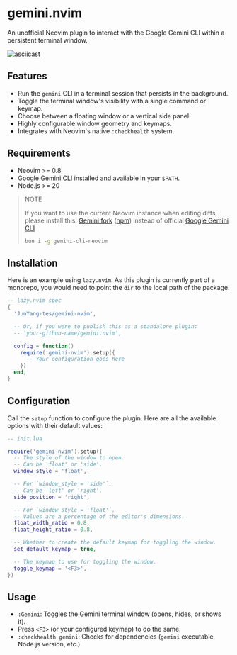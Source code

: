 # gemini.nvim

An unofficial Neovim plugin to interact with the Google Gemini CLI within a persistent terminal window.

[![asciicast](https://asciinema.org/a/qCrA52b4s5lfnjQJRPc3Cnton.svg)](https://asciinema.org/a/qCrA52b4s5lfnjQJRPc3Cnton)

## Features

- Run the `gemini` CLI in a terminal session that persists in the background.
- Toggle the terminal window's visibility with a single command or keymap.
- Choose between a floating window or a vertical side panel.
- Highly configurable window geometry and keymaps.
- Integrates with Neovim's native `:checkhealth` system.

## Requirements

- Neovim >= 0.8
- [Google Gemini CLI](https://github.com/google/gemini-cli) installed and available in your `$PATH`.
- Node.js >= 20

>NOTE
>
>If you want to use the current Neovim instance when editing diffs, please install this: [Gemini fork](https://github.com/JunYang-tes/gemini-cli.nvim) ([npm](https://www.npmjs.com/package/gemini-cli-neovim)) instead of official [Google Gemini CLI](https://github.com/google/gemini-cli)
>```bash
>bun i -g gemini-cli-neovim
>```

## Installation

Here is an example using `lazy.nvim`. As this plugin is currently part of a monorepo, you would need to point the `dir` to the local path of the package.

```lua
-- lazy.nvim spec
{
  'JunYang-tes/gemini-nvim',

  -- Or, if you were to publish this as a standalone plugin:
  -- 'your-github-name/gemini.nvim',

  config = function()
    require('gemini-nvim').setup({
      -- Your configuration goes here
    })
  end,
}
```

## Configuration

Call the `setup` function to configure the plugin. Here are all the available options with their default values:

```lua
-- init.lua

require('gemini-nvim').setup({
  -- The style of the window to open.
  -- Can be 'float' or 'side'.
  window_style = 'float',

  -- For `window_style = 'side'`.
  -- Can be 'left' or 'right'.
  side_position = 'right',

  -- For `window_style = 'float'`.
  -- Values are a percentage of the editor's dimensions.
  float_width_ratio = 0.8,
  float_height_ratio = 0.8,

  -- Whether to create the default keymap for toggling the window.
  set_default_keymap = true,

  -- The keymap to use for toggling the window.
  toggle_keymap = '<F3>',
})
```

## Usage

- `:Gemini`: Toggles the Gemini terminal window (opens, hides, or shows it).
- Press `<F3>` (or your configured keymap) to do the same.
- `:checkhealth gemini`: Checks for dependencies (`gemini` executable, Node.js version, etc.).
